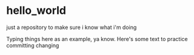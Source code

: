 # hello_world
just a repository to make sure i know what i'm doing

Typing things here as an example, ya know. Here's some text to practice committing changing
